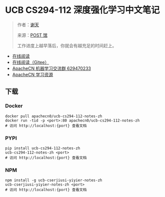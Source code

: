 # UCB CS294-112 深度强化学习中文笔记

> 作者：[谢天](https://www.zhihu.com/people/xie-tian-55-77)
> 
> 来源：[POST 馆](https://zhuanlan.zhihu.com/c_150977189)
> 
> 工作进度上越早落后，你就会有越充足的时间赶上。

* [在线阅读](https://apachecn.github.io/ucb-cs294-112-notes-zh)
* [在线阅读（Gitee）](https://apachecn.gitee.io/ucb-cs294-112-notes-zh/)
* [ApacheCN 机器学习交流群 629470233](http://shang.qq.com/wpa/qunwpa?idkey=30e5f1123a79867570f665aa3a483ca404b1c3f77737bc01ec520ed5f078ddef)
* [ApacheCN 学习资源](http://www.apachecn.org/)


## 下载

### Docker

```
docker pull apachecn0/ucb-cs294-112-notes-zh
docker run -tid -p <port>:80 apachecn0/ucb-cs294-112-notes-zh
# 访问 http://localhost:{port} 查看文档
```

### PYPI

```
pip install ucb-cs294-112-notes-zh
ucb-cs294-112-notes-zh <port>
# 访问 http://localhost:{port} 查看文档
```

### NPM

```
npm install -g ucb-cserjiusi-yiyier-notes-zh
ucb-cserjiusi-yiyier-notes-zh <port>
# 访问 http://localhost:{port} 查看文档
```
